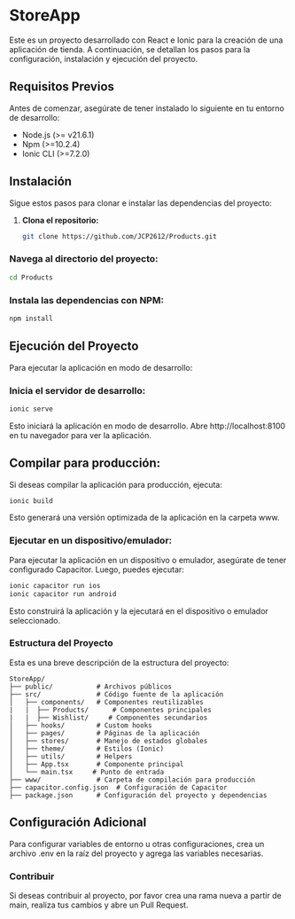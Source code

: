 # StoreApp

Este es un proyecto desarrollado con React e Ionic para la creación de una aplicación de tienda. A continuación, se detallan los pasos para la configuración, instalación y ejecución del proyecto.

## Requisitos Previos

Antes de comenzar, asegúrate de tener instalado lo siguiente en tu entorno de desarrollo:

- Node.js (>= v21.6.1)
- Npm (>=10.2.4)
- Ionic CLI (>=7.2.0)

## Instalación

Sigue estos pasos para clonar e instalar las dependencias del proyecto:

1. **Clona el repositorio:**

   ```bash
   git clone https://github.com/JCP2612/Products.git
   ```
### Navega al directorio del proyecto:

```bash
cd Products
```

### Instala las dependencias con NPM:

```bash
npm install
```

## Ejecución del Proyecto
Para ejecutar la aplicación en modo de desarrollo:

### Inicia el servidor de desarrollo:

```bash
ionic serve
```
Esto iniciará la aplicación en modo de desarrollo. Abre http://localhost:8100 en tu navegador para ver la aplicación.

## Compilar para producción:

Si deseas compilar la aplicación para producción, ejecuta:

```bash
ionic build
```
Esto generará una versión optimizada de la aplicación en la carpeta www.

### Ejecutar en un dispositivo/emulador:

Para ejecutar la aplicación en un dispositivo o emulador, asegúrate de tener configurado Capacitor. Luego, puedes ejecutar:

```bash
ionic capacitor run ios
ionic capacitor run android
```
Esto construirá la aplicación y la ejecutará en el dispositivo o emulador seleccionado.

### Estructura del Proyecto
Esta es una breve descripción de la estructura del proyecto:
```
StoreApp/
├── public/           # Archivos públicos
├── src/              # Código fuente de la aplicación
│   ├── components/   # Componentes reutilizables
|   |  ├── Products/      # Componentes principales
|   |  ├── Wishlist/     # Componentes secundarios
│   ├── hooks/        # Custom hooks
│   ├── pages/        # Páginas de la aplicación
│   ├── stores/       # Manejo de estados globales
│   ├── theme/        # Estilos (Ionic)
│   ├── utils/        # Helpers
│   ├── App.tsx       # Componente principal
│   └── main.tsx     # Punto de entrada
├── www/              # Carpeta de compilación para producción
├── capacitor.config.json  # Configuración de Capacitor
├── package.json      # Configuración del proyecto y dependencias
```
## Configuración Adicional
Para configurar variables de entorno u otras configuraciones, crea un archivo .env en la raíz del proyecto y agrega las variables necesarias.

### Contribuir
Si deseas contribuir al proyecto, por favor crea una rama nueva a partir de main, realiza tus cambios y abre un Pull Request.
